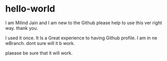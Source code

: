 # hello-world


I am Milind Jain and I am new to the Github please help to use this ver right way.
thank you.

I used it once. It Is a Great experience to having Github profile.
I am in ne wBranch. dont sure will it b work.

plaease be sure that it will work.
